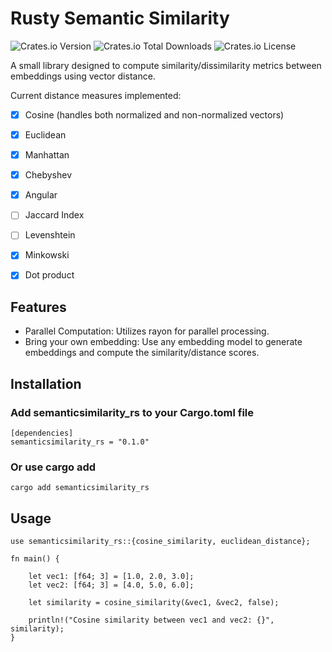 # Rusty Semantic Similarity 

![Crates.io Version](https://img.shields.io/crates/v/semanticsimilarity_rs)
![Crates.io Total Downloads](https://img.shields.io/crates/d/semanticsimilarity_rs)
![Crates.io License](https://img.shields.io/crates/l/semanticsimilarity_rs)

A small library designed to compute similarity/dissimilarity metrics between embeddings using vector  distance. 

Current distance measures implemented:
- [x] Cosine (handles both normalized and non-normalized vectors)
- [x] Euclidean
- [x] Manhattan
- [x] Chebyshev
- [x] Angular 
- [ ] Jaccard Index
- [ ] Levenshtein 
- [x] Minkowski
- [x] Dot product 



## Features
- Parallel Computation: Utilizes rayon for parallel processing. 
- Bring your own embedding: Use any embedding model to generate embeddings and compute the similarity/distance scores. 



## Installation 

### Add semanticsimilarity_rs to your Cargo.toml file 

```
[dependencies]
semanticsimilarity_rs = "0.1.0" 
```
### Or use cargo add  

```
cargo add semanticsimilarity_rs
```


## Usage 
```
use semanticsimilarity_rs::{cosine_similarity, euclidean_distance};

fn main() {

    let vec1: [f64; 3] = [1.0, 2.0, 3.0];
    let vec2: [f64; 3] = [4.0, 5.0, 6.0];

    let similarity = cosine_similarity(&vec1, &vec2, false);

    println!("Cosine similarity between vec1 and vec2: {}", similarity);
}
```


